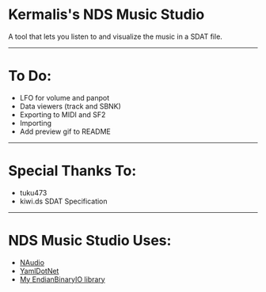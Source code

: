 # Kermalis's NDS Music Studio

A tool that lets you listen to and visualize the music in a SDAT file.

----
# To Do:
* LFO for volume and panpot
* Data viewers (track and SBNK)
* Exporting to MIDI and SF2
* Importing
* Add preview gif to README

----
# Special Thanks To:
* tuku473
* kiwi.ds SDAT Specification

----
# NDS Music Studio Uses:
* [NAudio](https://github.com/naudio/NAudio)
* [YamlDotNet](https://github.com/aaubry/YamlDotNet/wiki)
* [My EndianBinaryIO library](https://github.com/Kermalis/EndianBinaryIO)